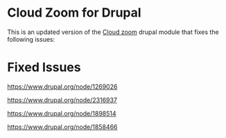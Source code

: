 # Cloud Zoom for Drupal

This is an updated version of the [Cloud zoom](https://www.drupal.org/project/cloud_zoom) drupal module that fixes the following issues:

# Fixed Issues

https://www.drupal.org/node/1269026

https://www.drupal.org/node/2316937

https://www.drupal.org/node/1898514

https://www.drupal.org/node/1858466
